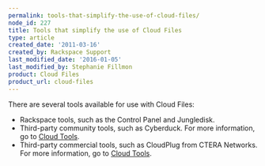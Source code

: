 ```yaml
---
permalink: tools-that-simplify-the-use-of-cloud-files/
node_id: 227
title: Tools that simplify the use of Cloud Files
type: article
created_date: '2011-03-16'
created_by: Rackspace Support
last_modified_date: '2016-01-05'
last_modified_by: Stephanie Fillmon
product: Cloud Files
product_url: cloud-files
---
```


There are several tools available for use with Cloud Files:

-   Rackspace tools, such as the Control Panel and Jungledisk.
-   Third-party community tools, such as Cyberduck. For more
    information, go to [Cloud
    Tools](https://cloudtools.rackspace.com/home "https://cloudtools.rackspace.com/home").
-   Third-party commercial tools, such as CloudPlug from CTERA Networks.
    <span>For more information, go </span><span>to</span> [Cloud
    Tools](https://cloudtools.rackspace.com/home "https://cloudtools.rackspace.com/home").
